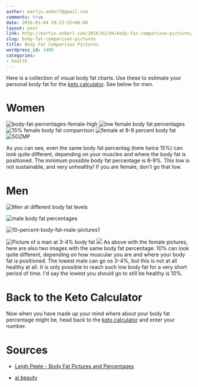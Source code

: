 ```yaml
---
author: martin.ankerl@gmail.com
comments: true
date: 2016-01-04 19:22:52+00:00
layout: post
link: http://martin.ankerl.com/2016/01/04/body-fat-comparison-pictures/
slug: body-fat-comparison-pictures
title: Body Fat Comparison Pictures
wordpress_id: 1406
categories:
- health
---
```


Here is a collection of visual body fat charts. Use these to estimate your personal body fat for the [keto calculator](http://keto-calculator.ankerl.com/). See below for men.




# Women


![body-fat-percentages-female-high](http://martin.ankerl.com/wp-content/uploads/2016/01/body-fat-percentage-pictures-female.jpg)
![low female body fat percentages](http://martin.ankerl.com/wp-content/uploads/2016/01/female-body-fat-percentage-pictures.jpg)
![15% female body fat comparrison](http://martin.ankerl.com/wp-content/uploads/2016/01/15-percent-body-fat-female1.jpg)
![female at 8-9 percent body fat](http://martin.ankerl.com/wp-content/uploads/2016/01/female-8-9-percent-body-fat.jpg)
![5GZMP](http://martin.ankerl.com/wp-content/uploads/2016/01/5GZMP.jpg)

As you can see, even the same body fat percentag (here twice 15%) can look quite different, depending on your muscles and where the body fat is positioned. The minimum possible body fat percentage is 8-9%. This low is not sustainable, and very unhealthy! If you are female, don't go that low.




# Men


![Men at different body fat levels](http://martin.ankerl.com/wp-content/uploads/2016/01/pictures-of-body-fat-percentages.jpg)

![male body fat percentages](http://martin.ankerl.com/wp-content/uploads/2016/01/male-body-fat-percentages-pictures.jpg)

![10-percent-body-fat-male-pictures1](http://martin.ankerl.com/wp-content/uploads/2016/01/10-percent-body-fat-male-pictures1.jpg)

![Picture of a man at 3-4% body fat](http://martin.ankerl.com/wp-content/uploads/2016/01/4-percent-body-fat-male.jpg)
![](http://martin.ankerl.com/wp-content/uploads/2016/01/army-body-fat-calculator1.jpg)
As above with the female pictures, here are also two images with the same body fat percentage: 10% can look quite different, depending on how muscular you are and where your body fat is positioned. The lowest male can go os 3-4%, but this is not at all healthy at all. It is only possible to reach such low body fat for a very short period of time. I'd say the lowest you should go to still be healthy is 10%.




# Back to the Keto Calculator


Now when you have made up your mind where about your body fat percentage might be, head back to the [keto calculator](http://keto-calculator.ankerl.com/) and enter your number.




# Sources






  * [Leigh Peele - Body Fat Pictures and Percentages](http://www.leighpeele.com/body-fat-pictures-and-percentages)

  * [ai beauty](http://aibeauty2013.pixnet.net/blog/post/437975866-ai-beauty-%E6%8A%BD%E8%84%82)

